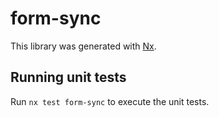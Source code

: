 # form-sync

This library was generated with [Nx](https://nx.dev).

## Running unit tests

Run `nx test form-sync` to execute the unit tests.
